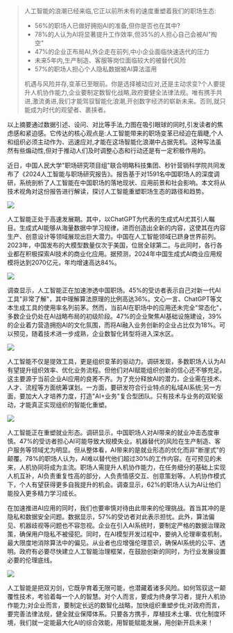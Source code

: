 > 人工智能的浪潮已经来临,它正以前所未有的速度重塑着我们的职场生态:
>
> + 56%的职场人已做好拥抱AI的准备,但你是否也在其中?
> + 78%的人认为AI将显著提升工作效率,但35%的人担心自己会被AI"掏空"
> + 47%的企业正布局AI,外企走在前列,中小企业面临快速迭代的压力
> + 未来5年内,生产制造、客服等岗位面临较大的被替代风险
> + 57%的职场人担心个人隐私数据被AI算法滥用
>
> 机遇与风险并存,变革已至眼前。你是选择被动应对,还是主动求变?个人要提升人机协作能力,企业要制定数智化战略,政府要健全法律法规。唯有携手共进,激流勇进,我们才能驾驭智能化浪潮,开创数字经济的崭新未来。否则,就只能成为时代的观望者、裹挟者。
>



以上摘要通过数据引述、设问、对比等手法,力图在吸引眼球的同时,引发读者的焦虑感和紧迫感。它传达的核心观点是:人工智能带来的职场变革已经迫在眉睫,个人和组织必须主动作为、迅速应对,才能在这场智能化浪潮中占据先机。这种写法虽然有些煽动性,但对于推动人们及时调整心态和行动还是有一定积极作用的。

近日，中国人民大学"职场研究项目组"联合明略科技集团、秒针营销科学院共同发布了《2024人工智能与职场研究报告》。报告基于对1591名中国职场人的深度调研，系统剖析了人工智能在中国职场的落地现状、应用前景和社会影响。本文将从技术视角对这份报告进行解读，探讨人工智能重塑职场生态的路径和趋势。

![](https://cdn.nlark.com/yuque/0/2024/png/406504/1715592422612-e0d10ec9-1b79-4e99-a783-8574a9b10244.png)

人工智能正处于高速发展期。其中，以ChatGPT为代表的生成式AI尤其引人瞩目。生成式AI能够从海量数据中学习规律，进而创造出全新的内容，这使其在内容生产、创意设计等领域展现出巨大潜力。中国在人工智能领域已跻身世界前列。2023年，中国发布的大模型数量仅次于美国，位居全球第二。与此同时，各行各业都在积极探索AI技术的商业化应用。据预测，2024年中国生成式AI商业应用规模将达到2070亿元，年均增速高达84%。

![](https://cdn.nlark.com/yuque/0/2024/png/406504/1715592445712-578c6a7b-1bf8-4bf3-9e50-2d59228c6a39.png)

调查显示，人工智能正在加速渗透中国职场。45%的受访者表示自己对新一代AI工具"非常了解"，其中理解算法原理的比例高达36%。文心一言、ChatGPT等文本生成工具的使用率名列前茅。然而，当前AI在职场中的应用还未完全"常态化"，多数企业仍处在AI战略布局的初级阶段。47%的企业聚焦AI基础设施建设，39%的企业着力营造拥抱AI的文化氛围，而将AI融入业务创新的企业占比仅为18%。可以预见，随着技术进一步成熟，企业数智化转型将进入深水区。

![](https://cdn.nlark.com/yuque/0/2024/png/406504/1715592504957-fe912171-a0de-423b-9571-8ed8e0997801.png)

人工智能不仅是提效工具，更是组织变革的驱动力。调研发现，多数职场人认为AI有望提升组织效率、优化业务流程。但他们对AI赋能组织创新的信心还不够充足。这主要源于当前企业AI应用的良莠不齐。为了充分释放AI的潜力，企业需在技术、人才、流程等方面统筹谋划。一方面，要研发符合行业特点的私域AI系统;另一方面，要加大人才培养力度，打造"AI+业务"复合型团队。只有技术与业务的双轮驱动，才能真正实现组织的智能化重塑。

![](https://cdn.nlark.com/yuque/0/2024/png/406504/1715592519580-d49636a3-e7cd-47d8-ac82-fb34cca1117c.png)

人工智能正在重塑就业形态。调研显示，中国职场人对AI带来的就业冲击态度审慎。47%的受访者担心AI可能导致大规模失业。机器替代的风险在生产制造、客户服务等领域尤为明显。但从整体看，AI带来的是就业形态的优化而非"断崖式"的颠覆。78%的职场人认为，AI难以替代他们超过30%的工作内容。在可预见的未来，人机协同将成为主流。职场人需提升人机协作能力，在任务细分的基础上实现人机互补，AI负责重复性高的部分，人负责情感交互、创意策划等。人机协作模式下，个人有望获得更多自我提升的机会。调查显示，62%的职场人认为AI让他们能投入更多精力学习成长。



在加速推进AI应用的同时，我们也要审慎对待由此带来的伦理挑战。首当其冲的是隐私和数据安全问题。数据显示，57%的受访者对此表示担忧。此外，算法偏见、机器歧视等问题也不容忽视。企业在引入AI系统时，要制定严格的数据治理政策，确保用户隐私不被侵犯。同时，在AI模型开发过程中，要纳入伦理审查机制，最大限度地消除算法中的偏见。从业者也应增强伦理意识，确保AI系统的公平、透明。政府有必要尽快建立人工智能治理框架，在鼓励创新的同时，为行业发展设置必要的伦理底线。

![](https://cdn.nlark.com/yuque/0/2024/png/406504/1715592535342-a2849a78-9654-42d6-9137-7b1ab3544c35.png)

人工智能是把双刃剑，它既孕育着无限可能，也潜藏着诸多风险。如何驾驭这一颠覆性技术，考验着每一个人的智慧。对个人而言，要成为终身学习者，提升人机协作能力;对企业而言，要制定长远的数智化战略，加快组织重塑步伐;对政府而言，要完善法律法规，健全就业保障体系。只要各方携手，厚植技术土壤、优化制度环境，我们就一定能最大化AI的综合效能，用智能赋能发展，用创新开启未来！

